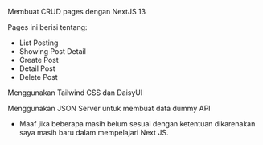 Membuat CRUD pages dengan NextJS 13

Pages ini berisi tentang:
* List Posting
* Showing Post Detail
* Create Post
* Detail Post
* Delete Post

Menggunakan Tailwind CSS dan DaisyUI

Menggunakan JSON Server untuk membuat data dummy API

* Maaf jika beberapa masih belum sesuai dengan ketentuan dikarenakan saya masih baru dalam mempelajari Next JS.
